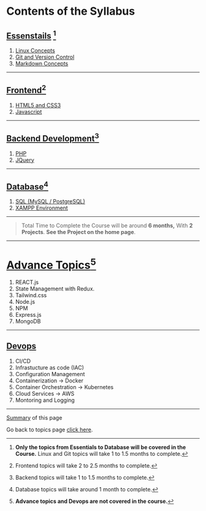 # Contents of the Syllabus

## [Essenstails](#) [^1]
[^1]: **Only the topics from Essentials to Database will be covered in the Course.** Linux and Git topics will take 1 to 1.5 months to complete.

1.  [Linux Concepts](Linux_Basics/LinuxBasics.md)
2.  [Git and Version Control](Git_Github/GitContent.md)
3.  [Markdown Concepts](Git_Github/Markdown.md)

---

##  [Frontend](Frontend/Frontend.md)[^3]
[^3]: Frontend topics will take 2 to 2.5 months to complete.

1.  [HTML5 and CSS3](Frontend/HtmlIntro.md)
2.  [Javascript](JavaScript/Beginners.md)

---

## [Backend Development](#)[^4]
[^4]: Backend topics will take 1 to 1.5 months to complete.

1. [PHP](PHP.md)
2. [JQuery](#)

---

## [Database]()[^5]
[^5]: Database topics will take around 1 month to complete.

1.  [SQL (MySQL / PostgreSQL)](SQL.md)
2.  [XAMPP Environment](#)

---

> Total Time to Complete the Course will be around **6 months,**
>With **2** **Projects**. **See the Project on the home page**.

---

# [Advance Topics](#)[^6]
[^6]: **Advance topics and Devops are not covered in the course.**

1.  REACT.js
2.  State Management with Redux.
3.  Tailwind.css
4. Node.js
5. NPM
6. Express.js
7. MongoDB

---

## [Devops](Linux_Basics/Devops.md)

1. CI/CD
2. Infrastucture as code (IAC)
3. Configuration Management
4. Containerization -> Docker
5. Container Orchestration -> Kubernetes
6. Cloud Services -> AWS
7. Montoring and Logging

---

[Summary](Linux_Basics/Summary.md) of this page


Go back to topics page [click here](https://sumit7739.github.io/Webdev/).
